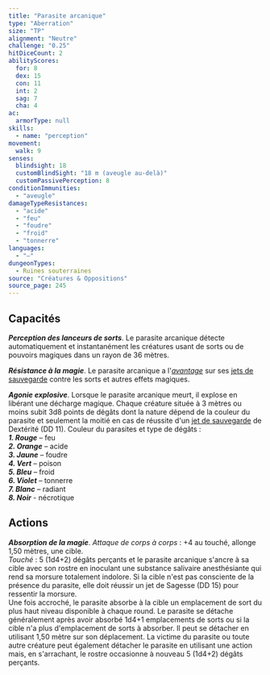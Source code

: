 ```yaml
---
title: "Parasite arcanique"
type: "Aberration"
size: "TP"
alignment: "Neutre"
challenge: "0.25"
hitDiceCount: 2
abilityScores:
  for: 8
  dex: 15
  con: 11
  int: 2
  sag: 7
  cha: 4
ac:
  armorType: null
skills:
  - name: "perception"
movement:
  walk: 9
senses:
  blindsight: 18
  customBlindSight: "18 m (aveugle au-delà)"
  customPassivePerception: 8
conditionImmunities:
  - "aveugle"
damageTypeResistances:
  - "acide"
  - "feu"
  - "foudre"
  - "froid"
  - "tonnerre"
languages:
  - "–"
dungeonTypes:
  - Ruines souterraines
source: "Créatures & Oppositions"
source_page: 245
---
```

## Capacités
_**Perception des lanceurs de sorts**_. Le parasite arcanique détecte automatiquement et instantanément les créatures usant de sorts ou de pouvoirs magiques dans un rayon de 36 mètres.

_**Résistance à la magie**_. Le parasite arcanique a l'[_avantage_](/utiliser-les-caracteristiques/#avantage-et-desavantage) sur ses [jets de sauvegarde](/utiliser-les-caracteristiques/#jets-de-sauvegarde) contre les sorts et autres effets magiques.

_**Agonie explosive**_. Lorsque le parasite arcanique meurt, il explose en libérant une décharge magique. Chaque créature située à 3 mètres ou moins subit 3d8 points de dégâts dont la nature dépend de la couleur du parasite et seulement la moitié en cas de réussite d'un [jet de sauvegarde](/utiliser-les-caracteristiques/#jets-de-sauvegarde) de Dextérité (DD 11). Couleur du parasites et type de dégâts :  
_**1. Rouge**_ – feu  
_**2. Orange**_ – acide  
_**3. Jaune**_ – foudre  
_**4. Vert**_ – poison  
_**5. Bleu**_ – froid  
_**6. Violet**_ – tonnerre  
_**7. Blanc**_ – radiant  
_**8. Noir**_ - nécrotique

## Actions
_**Absorption de la magie**_. _Attaque de corps à corps_ : +4 au touché, allonge 1,50 mètres, une cible.  
_Touché_ : 5 (1d4+2) dégâts perçants et le parasite arcanique s'ancre à sa cible avec son rostre en inoculant une substance salivaire anesthésiante qui rend sa morsure totalement indolore. Si la cible n'est pas consciente de la présence du parasite, elle doit réussir un jet de Sagesse (DD 15) pour ressentir la morsure.  
Une fois accroché, le parasite absorbe à la cible un emplacement de sort du plus haut niveau disponible à chaque round. Le parasite se détache généralement après avoir absorbé 1d4+1 emplacements de sorts ou si la cible n'a plus d'emplacement de sorts à absorber. Il peut se détacher en utilisant 1,50 mètre sur son déplacement. La victime du parasite ou toute autre créature peut également détacher le parasite en utilisant une action mais, en s'arrachant, le rostre occasionne à nouveau 5 (1d4+2) dégâts perçants.
